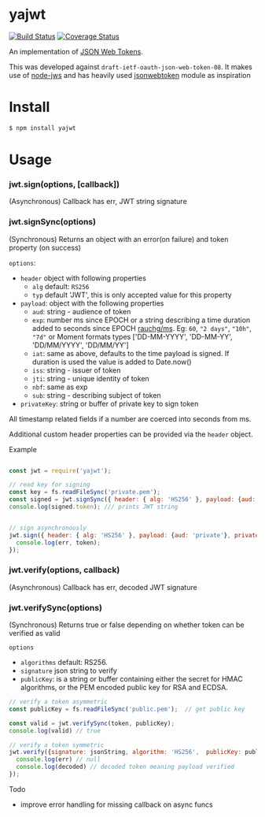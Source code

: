 # yajwt 
[![Build Status](https://travis-ci.org/simon-p-r/yajwt.svg?branch=master)](https://travis-ci.org/simon-p-r/yajwt)
[![Coverage Status](https://coveralls.io/repos/github/simon-p-r/yajwt/badge.svg?branch=master)](https://coveralls.io/github/simon-p-r/yajwt?branch=master)


An implementation of [JSON Web Tokens](https://tools.ietf.org/html/rfc7519).

This was developed against `draft-ietf-oauth-json-web-token-08`. It makes use of [node-jws](https://github.com/brianloveswords/node-jws) and has heavily used [jsonwebtoken](https://github.com/auth0/node-jsonwebtoken) module as inspiration

# Install

```bash
$ npm install yajwt
```

# Usage

### jwt.sign(options, [callback])

(Asynchronous) Callback has err, JWT string signature

### jwt.signSync(options)
(Synchronous) Returns an object with an error(on failure) and token property (on success)


`options`:

* `header` object with following properties
  * `alg` default: `RS256`
  * `typ` default 'JWT', this is only accepted value for this property
* `payload`: object with the following properties
  * `aud`: string - audience of token
  * `exp`: number ms since EPOCH or a string describing a time duration added to seconds since EPOCH [rauchg/ms](https://github.com/rauchg/ms.js). Eg: `60`, `"2 days"`, `"10h"`, `"7d"` or Moment formats types ['DD-MM-YYYY', 'DD-MM-YY', 'DD/MM/YYYY', 'DD/MM/YY']
  * `iat`: same as above, defaults to the time payload is signed.  If duration is used the value is added to Date.now()
  * `iss`: string -  issuer of token
  * `jti`: string - unique identity of token
  * `nbf`: same as exp
  * `sub`: string - describing subject of token
* `privateKey`: string or buffer of private key to sign token

All timestamp related fields if a number are coerced into seconds from ms.




Additional custom header properties can be provided via the `header` object.


Example

```js

const jwt = require('yajwt');

// read key for signing
const key = fs.readFileSync('private.pem');  
const signed = jwt.signSync({ header: { alg: 'HS256' }, payload: {aud: 'private'}, privateKey: key });
console.log(signed.token); /// prints JWT string


// sign asynchronously
jwt.sign({ header: { alg: 'HS256' }, payload: {aud: 'private'}, privateKey: key }, (err, token) => {
  console.log(err, token);
});
```

### jwt.verify(options, callback)

(Asynchronous) Callback has err, decoded JWT signature

### jwt.verifySync(options)

(Synchronous) Returns true or false depending on whether token can be verified as valid



`options`

* `algorithms` default: RS256.
* `signature` json string to verify
* `publicKey`: is a string or buffer containing either the secret for HMAC algorithms, or the PEM
encoded public key for RSA and ECDSA.


```js
// verify a token asymmetric
const publicKey = fs.readFileSync('public.pem');  // get public key

const valid = jwt.verifySync(token, publicKey);
console.log(valid) // true

// verify a token symmetric
jwt.verify({signature: jsonString, algorithm: 'HS256',  publicKey: publicKey}, (err, decoded) => {
  console.log(err) // null
  console.log(decoded) // decoded token meaning payload verified
});
```

Todo

* improve error handling for missing callback on async funcs
